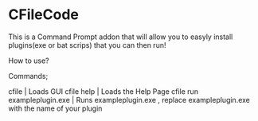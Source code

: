 # CFileCode
This is a Command Prompt addon that will allow you to easyly install plugins(exe or bat scrips) that you can then run!

How to use?

Commands;

cfile | Loads GUI
cfile help | Loads the Help Page
cfile run exampleplugin.exe | Runs exampleplugin.exe , replace exampleplugin.exe with the name of your plugin
